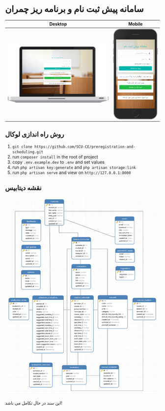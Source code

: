 # سامانه پیش ثبت نام و برنامه ریز چمران

Desktop                    |  Mobile
:-------------------------:|:-------------------------:
![alt text](https://raw.githubusercontent.com/SCU-CE/preregistration-and-scheduling/master/storage/app/screenshots/screenshot_2.png)  |  ![alt text](https://raw.githubusercontent.com/SCU-CE/preregistration-and-scheduling/master/storage/app/screenshots/screenshot_1.png)
 

## روش راه اندازی لوکال

1. `git clone https://github.com/SCU-CE/preregistration-and-scheduling.git`
2. run `composer install` in the root of project
3. copy `.env.example.dev` to `.env` and set values
4. run `php artisan key:generate` and `php artisan storage:link`
5. run `php artisan serve` and view on `http://127.0.0.1:8000`

## نقشه دیتابیس

![alt text](https://raw.githubusercontent.com/SCU-CE/preregistration-and-scheduling/master/storage/app/public/database.png)

این سند در حال تکامل می باشد!
